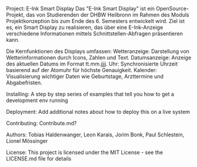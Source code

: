 Project: E-Ink Smart Display
Das "E-Ink Smart Display" ist ein OpenSource-Projekt, das von Studierenden der DHBW Heilbronn im Rahmen des Moduls Projektkonzeption bis zum Ende des 6. Semesters entwickelt wird. 
Ziel ist es, ein Smart Display zu realisieren, das über eine E-Ink-Anzeige verschiedene Informationen mittels Schnittstellen-Abfragen präsentieren kann.

Die Kernfunktionen des Displays umfassen:
Wetteranzeige: Darstellung von Wetterinformationen durch Icons, Zahlen und Text.
Datumsanzeige: Anzeige des aktuellen Datums im Format tt.mm.jjjj.
Uhr: Synchronisierte Uhrzeit basierend auf der Atomuhr für höchste Genauigkeit.
Kalender: Visualisierung wichtiger Daten wie Geburtstage, Arzttermine und Abgabefristen.

Installing: 
A step by step series of examples that tell you how to get a development env running

Deployment: 
Add additional notes about how to deploy this on a live system

Contributing:
Contribute.md?

Authors: 
Tobias Haldenwanger, Leon Karais, Jorim Bonk, Paul Schlestein, Lionel Mössinger

License:
This project is licensed under the MIT License - see the LICENSE.md file for details
